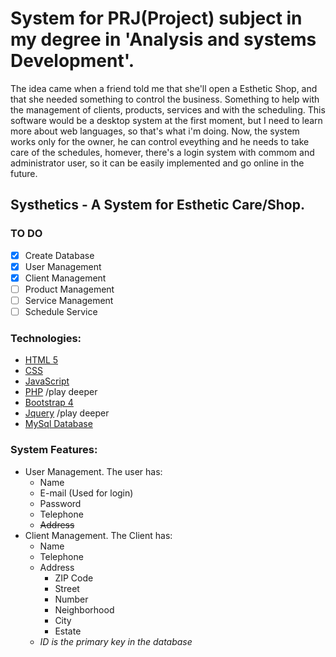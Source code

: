# System for PRJ(Project) subject in my degree in 'Analysis and systems Development'.
The idea came when a friend told me that she'll open a Esthetic Shop, and that she needed something to control the business. Something to help with the management of clients, products, services and with the scheduling. This software would be a desktop system at the first moment, but I need to learn more about web languages, so that's what i'm doing. Now, the system works only for the owner, he can control eveything and he needs to take care of the schedules, homever, there's a login system with commom and administrator user, so it can be easily implemented and go online in the future.
## Systhetics - A System for Esthetic Care/Shop.
### **TO DO**
- [X] Create Database
- [X] User Management
- [X] Client Management
- [ ] Product Management
- [ ] Service Management
- [ ] Schedule Service

### **Technologies:**
  - [HTML 5](https://www.w3schools.com/html/html5_intro.asp)  
  - [CSS](https://www.w3schools.com/css/)  
  - [JavaScript](https://www.javascript.com/) 
  - [PHP](http://www.php.net/) /play deeper
  - [Bootstrap 4](https://getbootstrap.com/) 
  - [Jquery](https://jquery.com/) /play deeper
  - [MySql Database](https://www.mysql.com/)

### **System Features:**
- User Management. The user has:
  - Name
  - E-mail (Used for login)
  - Password
  - Telephone
  - ~~Address~~
- Client Management. The Client has:
  - Name
  - Telephone
  - Address
    - ZIP Code
    - Street
    - Number
    - Neighborhood
    - City
    - Estate
  - *ID is the primary key in the database*

